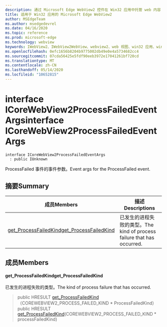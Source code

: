 ```yaml
---
description: 通过 Microsoft Edge WebView2 控件在 Win32 应用中托管 web 内容
title: 适用于 Win32 应用的 Microsoft Edge WebView2
author: MSEdgeTeam
ms.author: msedgedevrel
ms.date: 04/16/2020
ms.topic: reference
ms.prod: microsoft-edge
ms.technology: webview
keywords: IWebView2、IWebView2WebView、webview2、web 视图、win32 应用、win32、edge、ICoreWebView2、ICoreWebView2Controller、浏览器控件、边缘 html
ms.openlocfilehash: 0efc1656b8204b9775002db49e0e4a5734682cc4
ms.sourcegitcommit: 07cda56425e5fdf90eeb3972e17041261bf720cd
ms.translationtype: MT
ms.contentlocale: zh-CN
ms.lasthandoff: 05/14/2020
ms.locfileid: "10652815"
---
```

# <span data-ttu-id="da411-104">interface ICoreWebView2ProcessFailedEventArgs</span><span class="sxs-lookup"><span data-stu-id="da411-104">interface ICoreWebView2ProcessFailedEventArgs</span></span> 

```
interface ICoreWebView2ProcessFailedEventArgs
  : public IUnknown
```

<span data-ttu-id="da411-105">ProcessFailed 事件的事件参数。</span><span class="sxs-lookup"><span data-stu-id="da411-105">Event args for the ProcessFailed event.</span></span>

## <span data-ttu-id="da411-106">摘要</span><span class="sxs-lookup"><span data-stu-id="da411-106">Summary</span></span>

 <span data-ttu-id="da411-107">成员</span><span class="sxs-lookup"><span data-stu-id="da411-107">Members</span></span>                        | <span data-ttu-id="da411-108">描述</span><span class="sxs-lookup"><span data-stu-id="da411-108">Descriptions</span></span>
--------------------------------|---------------------------------------------
[<span data-ttu-id="da411-109">get_ProcessFailedKind</span><span class="sxs-lookup"><span data-stu-id="da411-109">get_ProcessFailedKind</span></span>](#get_processfailedkind) | <span data-ttu-id="da411-110">已发生的进程失败的类型。</span><span class="sxs-lookup"><span data-stu-id="da411-110">The kind of process failure that has occurred.</span></span>

## <span data-ttu-id="da411-111">成员</span><span class="sxs-lookup"><span data-stu-id="da411-111">Members</span></span>

#### <span data-ttu-id="da411-112">get_ProcessFailedKind</span><span class="sxs-lookup"><span data-stu-id="da411-112">get_ProcessFailedKind</span></span> 

<span data-ttu-id="da411-113">已发生的进程失败的类型。</span><span class="sxs-lookup"><span data-stu-id="da411-113">The kind of process failure that has occurred.</span></span>

> <span data-ttu-id="da411-114">public HRESULT [get_ProcessFailedKind](#get_processfailedkind)（COREWEBVIEW2_PROCESS_FAILED_KIND \* ProcessFailedKind）</span><span class="sxs-lookup"><span data-stu-id="da411-114">public HRESULT [get_ProcessFailedKind](#get_processfailedkind)(COREWEBVIEW2_PROCESS_FAILED_KIND \* processFailedKind)</span></span>

